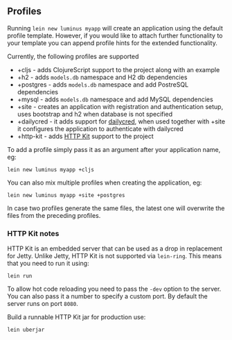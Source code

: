 ## Profiles

Running `lein new luminus myapp` will create an application using the default profile template.
However, if you would like to attach further functionality to your template you can append
profile hints for the extended functionality.

Currently, the following profiles are supported

* +cljs - adds ClojureScript support to the project along with an example
* +h2 - adds `models.db` namespace and H2 db dependencies
* +postgres - adds `models.db` namespace and add PostreSQL dependencies
* +mysql - adds `models.db` namespace and add MySQL dependencies
* +site - creates an application with registration and authentication setup, uses bootstrap and h2 when database is not specified
* +dailycred - it adds support for [dailycred](http://www.dailycred.com), when used together with +site it configures the application to authenticate with dailycred
* +http-kit - adds [HTTP Kit](http://http-kit.org/) support to the project

To add a profile simply pass it as an argument after your application name, eg:

```
lein new luminus myapp +cljs
```

You can also mix multiple profiles when creating the application, eg:

```
lein new luminus myapp +site +postgres
```

In case two profiles generate the same files, the latest one will overwrite the files from the preceding profiles.

### HTTP Kit notes

HTTP Kit is an embedded server that can be used as a drop in replacement for Jetty. Unlike Jetty, HTTP Kit is not supported via `lein-ring`.
This means that you need to run it using:

```
lein run
```

To allow hot code reloading you need to pass the `-dev` option to the server. 
You can also pass it a number to specify a custom port. By default the server runs on port `8080`.

Build a runnable HTTP Kit jar for production use:

```
lein uberjar
```

